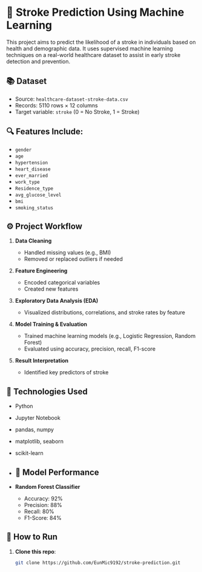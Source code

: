 # 🧠 Stroke Prediction Using Machine Learning

This project aims to predict the likelihood of a stroke in individuals based on health and demographic data. It uses supervised machine learning techniques on a real-world healthcare dataset to assist in early stroke detection and prevention.

## 📚 Dataset

- Source: `healthcare-dataset-stroke-data.csv`
- Records: 5110 rows × 12 columns
- Target variable: `stroke` (0 = No Stroke, 1 = Stroke)

## 🔍 Features Include:

- `gender`
- `age`
- `hypertension`
- `heart_disease`
- `ever_married`
- `work_type`
- `Residence_type`
- `avg_glucose_level`
- `bmi`
- `smoking_status`

## ⚙️ Project Workflow

1. **Data Cleaning**  
   - Handled missing values (e.g., BMI)
   - Removed or replaced outliers if needed

2. **Feature Engineering**  
   - Encoded categorical variables
   - Created new features 

3. **Exploratory Data Analysis (EDA)**  
   - Visualized distributions, correlations, and stroke rates by feature

4. **Model Training & Evaluation**  
   - Trained machine learning models (e.g., Logistic Regression, Random Forest)
   - Evaluated using accuracy, precision, recall, F1-score

5. **Result Interpretation**  
   - Identified key predictors of stroke

## 🧰 Technologies Used

- Python
- Jupyter Notebook
- pandas, numpy
- matplotlib, seaborn
- scikit-learn

- ## 🧪 Model Performance

- **Random Forest Classifier**
  - Accuracy: 92%
  - Precision: 88%
  - Recall: 80%
  - F1-Score: 84%


## 🚀 How to Run

1. **Clone this repo**:
   ```bash
   git clone https://github.com/EunMic9192/stroke-prediction.git
